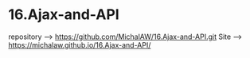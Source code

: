 # 16.Ajax-and-API
repository --> https://github.com/MichalAW/16.Ajax-and-API.git
Site --> https://michalaw.github.io/16.Ajax-and-API/
